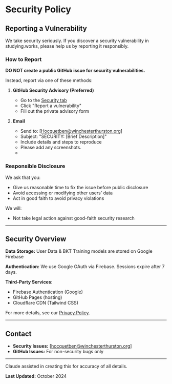 # Security Policy

## Reporting a Vulnerability

We take security seriously. If you discover a security vulnerability in studying.works, please help us by reporting it responsibly.

### How to Report

**DO NOT create a public GitHub issue for security vulnerabilities.**

Instead, report via one of these methods:

1. **GitHub Security Advisory (Preferred)**
   - Go to the [Security tab](../../security/advisories)
   - Click "Report a vulnerability"
   - Fill out the private advisory form

2. **Email**
   - Send to: [Hocquetben@winchesterthurston.org]
   - Subject: "SECURITY: [Brief Description]"
   - Include details and steps to reproduce
   - Please add any screenshots.
   - 
### Responsible Disclosure

We ask that you:
- Give us reasonable time to fix the issue before public disclosure
- Avoid accessing or modifying other users' data
- Act in good faith to avoid privacy violations

We will:
- Not take legal action against good-faith security research

---

## Security Overview

**Data Storage:** User Data & BKT Training models are stored on Google Firebase

**Authentication:** We use Google OAuth via Firebase. Sessions expire after 7 days.

**Third-Party Services:**
- Firebase Authentication (Google)
- GitHub Pages (hosting)
- Cloudflare CDN (Tailwind CSS)

For more details, see our [Privacy Policy](https://studying.works/privacy.html).

---

## Contact

- **Security Issues:** [hocquetben@winchesterthurston.org]
- **GitHub Issues:** For non-security bugs only

---

Claude assisted in creating this for accuracy of all details.

**Last Updated:** October 2024
